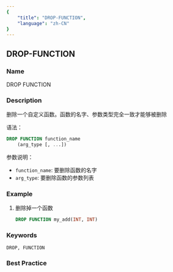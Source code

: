 ```yaml
---
{
    "title": "DROP-FUNCTION",
    "language": "zh-CN"
}
---
```


<!--
Licensed to the Apache Software Foundation (ASF) under one
or more contributor license agreements.  See the NOTICE file
distributed with this work for additional information
regarding copyright ownership.  The ASF licenses this file
to you under the Apache License, Version 2.0 (the
"License"); you may not use this file except in compliance
with the License.  You may obtain a copy of the License at

  http://www.apache.org/licenses/LICENSE-2.0

Unless required by applicable law or agreed to in writing,
software distributed under the License is distributed on an
"AS IS" BASIS, WITHOUT WARRANTIES OR CONDITIONS OF ANY
KIND, either express or implied.  See the License for the
specific language governing permissions and limitations
under the License.
-->

## DROP-FUNCTION

### Name

DROP FUNCTION

### Description

删除一个自定义函数。函数的名字、参数类型完全一致才能够被删除

语法：

```sql
DROP FUNCTION function_name
    (arg_type [, ...])
```

参数说明：

- `function_name`: 要删除函数的名字
- `arg_type`: 要删除函数的参数列表

### Example

1. 删除掉一个函数

   ```sql
   DROP FUNCTION my_add(INT, INT)
   ```

### Keywords

    DROP, FUNCTION

### Best Practice

